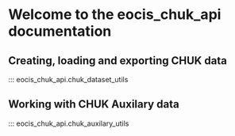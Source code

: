 # Welcome to the eocis_chuk_api documentation

## Creating, loading and exporting CHUK data

::: eocis_chuk_api.chuk_dataset_utils

## Working with CHUK Auxilary data

::: eocis_chuk_api.chuk_auxilary_utils